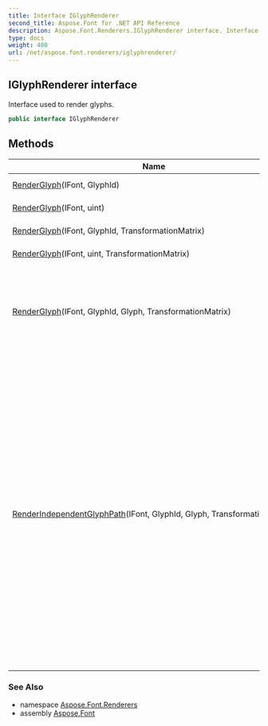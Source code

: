 ```yaml
---
title: Interface IGlyphRenderer
second_title: Aspose.Font for .NET API Reference
description: Aspose.Font.Renderers.IGlyphRenderer interface. Interface used to render glyphs
type: docs
weight: 480
url: /net/aspose.font.renderers/iglyphrenderer/
---
```

## IGlyphRenderer interface

Interface used to render glyphs.

```csharp
public interface IGlyphRenderer
```

## Methods

| Name | Description |
| --- | --- |
| [RenderGlyph](../../aspose.font.renderers/iglyphrenderer/renderglyph/#renderglyph)(IFont, GlyphId) | Renders glyph. |
| [RenderGlyph](../../aspose.font.renderers/iglyphrenderer/renderglyph/#renderglyph_3)(IFont, uint) | Renders glyph. |
| [RenderGlyph](../../aspose.font.renderers/iglyphrenderer/renderglyph/#renderglyph_2)(IFont, GlyphId, TransformationMatrix) | Renders glyph. |
| [RenderGlyph](../../aspose.font.renderers/iglyphrenderer/renderglyph/#renderglyph_4)(IFont, uint, TransformationMatrix) | Renders glyph. |
| [RenderGlyph](../../aspose.font.renderers/iglyphrenderer/renderglyph/#renderglyph_1)(IFont, GlyphId, Glyph, TransformationMatrix) | Renders glyph, an objective of this overloaded version - to be used with cache for glyphs. |
| [RenderIndependentGlyphPath](../../aspose.font.renderers/iglyphrenderer/renderindependentglyphpath/)(IFont, GlyphId, Glyph, TransformationMatrix) | Renders glyph using independent glyph path. RenderGlyph() function family changes glyph path on rendering. It then leads to necessity reload this glyph again. This function uses copy of glyph path and doesn't changes original glyph path, so the same glyph could be reused multiple times. This version of function is intended for use with cache of glyphs. |

### See Also

* namespace [Aspose.Font.Renderers](../../aspose.font.renderers/)
* assembly [Aspose.Font](../../)


